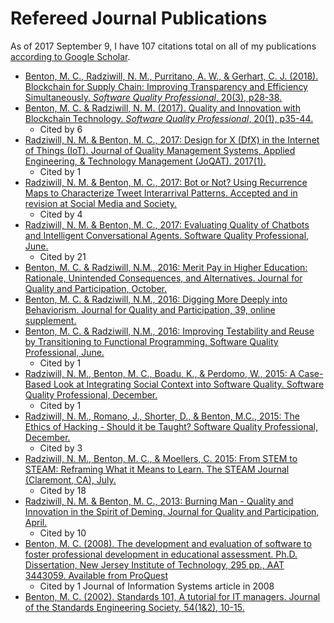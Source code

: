 # Refereed Journal Publications

As of 2017 September 9, I have 107 citations total on all of my publications [according to Google Scholar](https://scholar.google.com/citations?user=_7NJHlgAAAAJ&hl=en).

* [Benton, M. C., Radziwill, N. M., Purritano, A. W., & Gerhart, C. J. \(2018\). Blockchain for Supply Chain: Improving Transparency and Efficiency Simultaneously. _Software Quality Professional_, 20\(3\), p28-38.](https://github.com/morphatic/isat-portfolio/raw/master/supporting_materials/publications/2017--Benton--QualityAndInnovationWithBlockchain.pdf)
* [Benton, M. C. & Radziwill, N. M. \(2017\). Quality and Innovation with Blockchain Technology. _Software Quality Professional_, 20\(1\), p35-44.](https://github.com/morphatic/isat-portfolio/raw/master/supporting_materials/publications/2018--Benton--BlockchainForSupplyChain.pdf)
    * Cited by 6
* [Radziwill, N. M. & Benton, M. C., 2017: Design for X (DfX) in the Internet of Things (IoT). Journal of Quality Management Systems, Applied Engineering, & Technology Management (JoQAT). 2017(1).](https://github.com/morphatic/isat-portfolio/raw/master/supporting_materials/publications/2017--QMS--DfXForIoT.pdf)
    * Cited by 1
* [Radziwill, N. M. & Benton, M. C., 2017: Bot or Not? Using Recurrence Maps to Characterize Tweet Interarrival Patterns. Accepted and in revision at Social Media and Society.](https://github.com/morphatic/isat-portfolio/raw/master/supporting_materials/publications/2016--arXiv--BotOrNot.pdf)
    * Cited by 4
* [Radziwill, N. M. & Benton, M. C., 2017: Evaluating Quality of Chatbots and Intelligent Conversational Agents. Software Quality Professional, June.](https://github.com/morphatic/isat-portfolio/raw/master/supporting_materials/publications/2017--SQP--QualityOfChatBots.pdf)
    * Cited by 21
* [Benton, M. C. & Radziwill, N.M., 2016: Merit Pay in Higher Education: Rationale, Unintended Consequences, and Alternatives. Journal for Quality and Participation, October.](https://github.com/morphatic/isat-portfolio/raw/master/supporting_materials/publications/2016--JQP--MeritPayInHigherEd.pdf)
* [Benton, M. C. & Radziwill, N.M., 2016: Digging More Deeply into Behaviorism. Journal for Quality and Participation, 39, online supplement.](https://github.com/morphatic/isat-portfolio/raw/master/supporting_materials/publications/2016--JQP--DiggingDeeperIntoBehaviorism.pdf)
* [Benton, M. C. & Radziwill, N.M., 2016: Improving Testability and Reuse by Transitioning to Functional Programming. Software Quality Professional, June.](https://github.com/morphatic/isat-portfolio/raw/master/supporting_materials/publications/2016--SQP--TransitionToFunctionalProgramming.pdf)
    * Cited by 1
* [Radziwill, N. M., Benton, M. C., Boadu, K., & Perdomo, W., 2015: A Case-Based Look at Integrating Social Context into Software Quality. Software Quality Professional, December.](https://github.com/morphatic/isat-portfolio/raw/master/supporting_materials/publications/2015--SQP--SocialContextInSoftwareQuality.pdf)
    * Cited by 1
* [Radziwill, N. M., Romano, J., Shorter, D., & Benton, M.C., 2015: The Ethics of Hacking - Should it be Taught? Software Quality Professional, December.](https://github.com/morphatic/isat-portfolio/raw/master/supporting_materials/publications/2015--SQP--ShouldHackingBeTaught.pdf)
    * Cited by 3
* [Radziwill, N. M., Benton, M. C., & Moellers, C. 2015: From STEM to STEAM: Reframing What it Means to Learn. The STEAM Journal (Claremont, CA), July.](https://github.com/morphatic/isat-portfolio/raw/master/supporting_materials/publications/2015--STEAM--FromSTEMtoSTEAM.pdf)
    * Cited by 18
* [Radziwill, N. M. & Benton, M. C., 2013: Burning Man - Quality and Innovation in the Spirit of Deming. Journal for Quality and Participation, April.](https://github.com/morphatic/isat-portfolio/raw/master/supporting_materials/publications/2013--JQP--DemingAndBurningMan.pdf)
    * Cited by 10
* [Benton, M. C. (2008). The development and evaluation of software to foster professional development in educational assessment. Ph.D. Dissertation, New Jersey Institute of Technology, 295 pp., AAT 3443059. Available from ProQuest](http://gradworks.umi.com/34/43/3443059.html.)
    * Cited by 1 Journal of Information Systems article in 2008
* [Benton, M. C. (2002). Standards 101, A tutorial for IT managers. Journal of the Standards Engineering Society, 54(1&2), 10-15.](https://github.com/morphatic/isat-portfolio/raw/master/supporting_materials/publications/2002-Benton-Standards101.pdf)